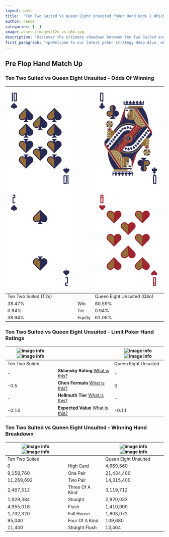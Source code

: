 ```yaml
---
layout: post
title:  "Ten Two Suited Vs Queen Eight Unsuited Poker Hand Odds | Which Is The Better Hand In Poker? A Complete Guide"
author: reece
categories: [  ]
image: assets/images/t2s-vs-q8o.jpg
description: "Discover the ultimate showdown between Ten Two Suited and Queen Eight Unsuited in poker! Uncover the odds, strategies, and scenarios where one hand triumphs over the other. Get ready to up your poker game with this thrilling analysis."
first_paragraph: "<p>Welcome to our latest poker strategy deep dive, where we're pitting two distinct hands against each other in a high-stakes showdown: Ten Two Suited vs Queen Eight Unsuited.</p><p>In the dynamic world of poker, every decision counts, and knowing which hand holds the upper hand is key to your success at the table.</p><p>In this article, we'll dissect these two hands, explore the scenarios where one dominates the other, and equip you with the knowledge to make strategic choices that can tip the odds in your favor.</p><p>Get ready to unravel the intriguing dynamics of these poker hands and elevate your game to new heights.</p>"
---
```




[comment]: # (sp0)

## Pre Flop Hand Match Up

<div class="table hand-ratings" markdown="1"> 



### Ten Two Suited vs Queen Eight Unsuited - Odds Of Winning


    
| ![image info](assets/images/hand1/t.png) ![image info](assets/images/hand1/2.png) |  | ![image info](assets/images/hand2/q.png) ![image info](assets/images/hand2/8o.png) |
| -------- | -------- | -------- |
| Ten Two Suited (T2s) |  | Queen Eight Unsuited (Q8o) |
| 38.47% | Win | 60.59% |
| 0.94% | Tie | 0.94% |
| 38.94% | Equity | 61.06% |




[comment]: # (sp1)



### Ten Two Suited vs Queen Eight Unsuited - Limit Poker Hand Ratings


    
| ![image info](https://www.riverpairs.com/assets/images/hand1/t.png) ![image info](https://www.riverpairs.com/assets/images/hand1/2.png) |  | ![image info](https://www.riverpairs.com/assets/images/hand2/q.png) ![image info](https://www.riverpairs.com/assets/images/hand2/8o.png) |
| -------- | -------- | -------- |
| Ten Two Suited |  | Queen Eight Unsuited |
| - | **Sklansky Rating** [What is this?](/sklansky-rating-explained) | - |
| -0.5 | **Chen Formula** [What is this?](/chen-formula-explained) | 3 |
| - | **Hellmuth Tier** [What is this?](/Hellmuth-tier-explained) | - |
| -0.14 | **Expected Value** [What is this?](/expected-value-explained) | -0.11 |




[comment]: # (sp2)



### Ten Two Suited vs Queen Eight Unsuited - Winning Hand Breakdown


    
| ![image info](https://www.riverpairs.com/assets/images/hand1/t.png) ![image info](https://www.riverpairs.com/assets/images/hand1/2.png) |  | ![image info](https://www.riverpairs.com/assets/images/hand2/q.png) ![image info](https://www.riverpairs.com/assets/images/hand2/8o.png) |
| -------- | -------- | -------- |
| Ten Two Suited |  | Queen Eight Unsuited |
| 0 | High Card | 4,669,560 |
| 9,158,760 | One Pair | 21,434,400 |
| 11,269,692 | Two Pair | 14,315,400 |
| 2,467,512 | Three Of A Kind | 3,119,712 |
| 1,929,384 | Straight | 2,920,032 |
| 4,955,016 | Flush | 1,410,900 |
| 1,732,320 | Full House | 1,803,072 |
| 95,040 | Four Of A Kind | 109,680 |
| 11,400 | Straight Flush | 13,464 |




[comment]: # (sp3)



</div>

[comment]: # (sp4)



[comment]: # (sp5)

